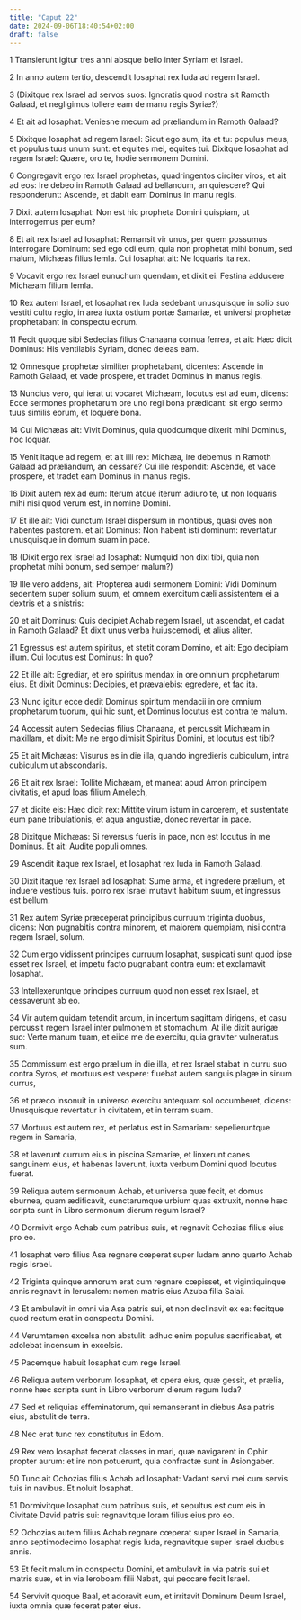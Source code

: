 ```yaml
---
title: "Caput 22"
date: 2024-09-06T18:40:54+02:00
draft: false
---
```




1 Transierunt igitur tres anni absque bello inter Syriam et Israel.

2 In anno autem tertio, descendit Iosaphat rex Iuda ad regem Israel.

3 (Dixitque rex Israel ad servos suos: Ignoratis quod nostra sit Ramoth Galaad, et negligimus tollere eam de manu regis Syriæ?)

4 Et ait ad Iosaphat: Veniesne mecum ad præliandum in Ramoth Galaad?

5 Dixitque Iosaphat ad regem Israel: Sicut ego sum, ita et tu: populus meus, et populus tuus unum sunt: et equites mei, equites tui. Dixitque Iosaphat ad regem Israel: Quære, oro te, hodie sermonem Domini.

6 Congregavit ergo rex Israel prophetas, quadringentos circiter viros, et ait ad eos: Ire debeo in Ramoth Galaad ad bellandum, an quiescere? Qui responderunt: Ascende, et dabit eam Dominus in manu regis.

7 Dixit autem Iosaphat: Non est hic propheta Domini quispiam, ut interrogemus per eum?

8 Et ait rex Israel ad Iosaphat: Remansit vir unus, per quem possumus interrogare Dominum: sed ego odi eum, quia non prophetat mihi bonum, sed malum, Michæas filius Iemla. Cui Iosaphat ait: Ne loquaris ita rex.

9 Vocavit ergo rex Israel eunuchum quendam, et dixit ei: Festina adducere Michæam filium Iemla.

10 Rex autem Israel, et Iosaphat rex Iuda sedebant unusquisque in solio suo vestiti cultu regio, in area iuxta ostium portæ Samariæ, et universi prophetæ prophetabant in conspectu eorum.

11 Fecit quoque sibi Sedecias filius Chanaana cornua ferrea, et ait: Hæc dicit Dominus: His ventilabis Syriam, donec deleas eam.

12 Omnesque prophetæ similiter prophetabant, dicentes: Ascende in Ramoth Galaad, et vade prospere, et tradet Dominus in manus regis.

13 Nuncius vero, qui ierat ut vocaret Michæam, locutus est ad eum, dicens: Ecce sermones prophetarum ore uno regi bona prædicant: sit ergo sermo tuus similis eorum, et loquere bona.

14 Cui Michæas ait: Vivit Dominus, quia quodcumque dixerit mihi Dominus, hoc loquar.

15 Venit itaque ad regem, et ait illi rex: Michæa, ire debemus in Ramoth Galaad ad præliandum, an cessare? Cui ille respondit: Ascende, et vade prospere, et tradet eam Dominus in manus regis.

16 Dixit autem rex ad eum: Iterum atque iterum adiuro te, ut non loquaris mihi nisi quod verum est, in nomine Domini.

17 Et ille ait: Vidi cunctum Israel dispersum in montibus, quasi oves non habentes pastorem. et ait Dominus: Non habent isti dominum: revertatur unusquisque in domum suam in pace.

18 (Dixit ergo rex Israel ad Iosaphat: Numquid non dixi tibi, quia non prophetat mihi bonum, sed semper malum?)

19 Ille vero addens, ait: Propterea audi sermonem Domini: Vidi Dominum sedentem super solium suum, et omnem exercitum cæli assistentem ei a dextris et a sinistris:

20 et ait Dominus: Quis decipiet Achab regem Israel, ut ascendat, et cadat in Ramoth Galaad? Et dixit unus verba huiuscemodi, et alius aliter.

21 Egressus est autem spiritus, et stetit coram Domino, et ait: Ego decipiam illum. Cui locutus est Dominus: In quo?

22 Et ille ait: Egrediar, et ero spiritus mendax in ore omnium prophetarum eius. Et dixit Dominus: Decipies, et prævalebis: egredere, et fac ita.

23 Nunc igitur ecce dedit Dominus spiritum mendacii in ore omnium prophetarum tuorum, qui hic sunt, et Dominus locutus est contra te malum.

24 Accessit autem Sedecias filius Chanaana, et percussit Michæam in maxillam, et dixit: Me ne ergo dimisit Spiritus Domini, et locutus est tibi?

25 Et ait Michæas: Visurus es in die illa, quando ingredieris cubiculum, intra cubiculum ut abscondaris.

26 Et ait rex Israel: Tollite Michæam, et maneat apud Amon principem civitatis, et apud Ioas filium Amelech,

27 et dicite eis: Hæc dicit rex: Mittite virum istum in carcerem, et sustentate eum pane tribulationis, et aqua angustiæ, donec revertar in pace.

28 Dixitque Michæas: Si reversus fueris in pace, non est locutus in me Dominus. Et ait: Audite populi omnes.

29 Ascendit itaque rex Israel, et Iosaphat rex Iuda in Ramoth Galaad.

30 Dixit itaque rex Israel ad Iosaphat: Sume arma, et ingredere prælium, et induere vestibus tuis. porro rex Israel mutavit habitum suum, et ingressus est bellum.

31 Rex autem Syriæ præceperat principibus curruum triginta duobus, dicens: Non pugnabitis contra minorem, et maiorem quempiam, nisi contra regem Israel, solum.

32 Cum ergo vidissent principes curruum Iosaphat, suspicati sunt quod ipse esset rex Israel, et impetu facto pugnabant contra eum: et exclamavit Iosaphat.

33 Intellexeruntque principes curruum quod non esset rex Israel, et cessaverunt ab eo.

34 Vir autem quidam tetendit arcum, in incertum sagittam dirigens, et casu percussit regem Israel inter pulmonem et stomachum. At ille dixit aurigæ suo: Verte manum tuam, et eiice me de exercitu, quia graviter vulneratus sum.

35 Commissum est ergo prælium in die illa, et rex Israel stabat in curru suo contra Syros, et mortuus est vespere: fluebat autem sanguis plagæ in sinum currus,

36 et præco insonuit in universo exercitu antequam sol occumberet, dicens: Unusquisque revertatur in civitatem, et in terram suam.

37 Mortuus est autem rex, et perlatus est in Samariam: sepelieruntque regem in Samaria,

38 et laverunt currum eius in piscina Samariæ, et linxerunt canes sanguinem eius, et habenas laverunt, iuxta verbum Domini quod locutus fuerat.

39 Reliqua autem sermonum Achab, et universa quæ fecit, et domus eburnea, quam ædificavit, cunctarumque urbium quas extruxit, nonne hæc scripta sunt in Libro sermonum dierum regum Israel?

40 Dormivit ergo Achab cum patribus suis, et regnavit Ochozias filius eius pro eo.

41 Iosaphat vero filius Asa regnare cœperat super Iudam anno quarto Achab regis Israel.

42 Triginta quinque annorum erat cum regnare cœpisset, et vigintiquinque annis regnavit in Ierusalem: nomen matris eius Azuba filia Salai.

43 Et ambulavit in omni via Asa patris sui, et non declinavit ex ea: fecitque quod rectum erat in conspectu Domini.

44 Verumtamen excelsa non abstulit: adhuc enim populus sacrificabat, et adolebat incensum in excelsis.

45 Pacemque habuit Iosaphat cum rege Israel.

46 Reliqua autem verborum Iosaphat, et opera eius, quæ gessit, et prælia, nonne hæc scripta sunt in Libro verborum dierum regum Iuda?

47 Sed et reliquias effeminatorum, qui remanserant in diebus Asa patris eius, abstulit de terra.

48 Nec erat tunc rex constitutus in Edom.

49 Rex vero Iosaphat fecerat classes in mari, quæ navigarent in Ophir propter aurum: et ire non potuerunt, quia confractæ sunt in Asiongaber.

50 Tunc ait Ochozias filius Achab ad Iosaphat: Vadant servi mei cum servis tuis in navibus. Et noluit Iosaphat.

51 Dormivitque Iosaphat cum patribus suis, et sepultus est cum eis in Civitate David patris sui: regnavitque Ioram filius eius pro eo.

52 Ochozias autem filius Achab regnare cœperat super Israel in Samaria, anno septimodecimo Iosaphat regis Iuda, regnavitque super Israel duobus annis.

53 Et fecit malum in conspectu Domini, et ambulavit in via patris sui et matris suæ, et in via Ieroboam filii Nabat, qui peccare fecit Israel.

54 Servivit quoque Baal, et adoravit eum, et irritavit Dominum Deum Israel, iuxta omnia quæ fecerat pater eius.

